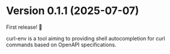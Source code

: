 # Version 0.1.1 (2025-07-07)

First release! 🎉

curl-env is a tool aiming to providing shell autocompletion for curl commands
based on OpenAPI specifications.
